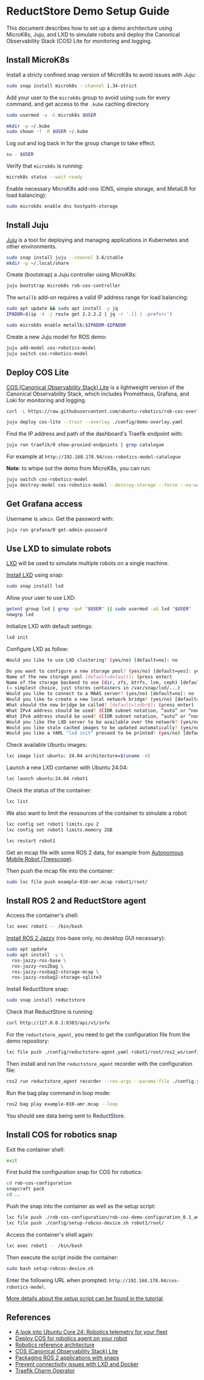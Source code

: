 # ReductStore Demo Setup Guide

This document describes how to set up a demo architecture using MicroK8s, Juju, and LXD to simulate robots and deploy the Canonical Observability Stack (COS) Lite for monitoring and logging.


## Install MicroK8s

Install a stricly confined snap version of MicroK8s to avoid issues with Juju:

```bash
sudo snap install microk8s --channel 1.34-strict
```

Add your user to the `microk8s` group to avoid using `sudo` for every command, and get access to the `.kube` caching directory

```bash
sudo usermod -a -G microk8s $USER

mkdir -p ~/.kube
sudo chown -f -R $USER ~/.kube
```

Log out and log back in for the group change to take effect.

```bash
su - $USER
```

Verify that `microk8s` is running:

```bash
microk8s status --wait-ready
```

Enable necessary MicroK8s add-ons (DNS, simple storage, and MetalLB for load balancing):

```bash
sudo microk8s enable dns hostpath-storage
```

## Install Juju

[Juju](https://juju.is/docs/installing) is a tool for deploying and managing applications in Kubernetes and other environments.

```bash
sudo snap install juju --channel 3.6/stable
mkdir -p ~/.local/share
```

Create (bootstrap) a Juju controller using MicroK8s:

```bash
juju bootstrap microk8s rob-cos-controller
```

The `metallb` add-on requires a valid IP address range for load balancing:

```bash
sudo apt update && sudo apt install -y jq
IPADDR=$(ip -4 -j route get 2.2.2.2 | jq -r '.[] | .prefsrc')

sudo microk8s enable metallb:$IPADDR-$IPADDR
```

Create a new Juju model for ROS demo:

```bash
juju add-model cos-robotics-model
juju switch cos-robotics-model
```

## Deploy COS Lite

[COS (Canonical Observability Stack) Lite](https://charmhub.io/topics/canonical-observability-stack/editions/lite) is a lightweight version of the Canonical Observability Stack, which includes Prometheus, Grafana, and Loki for monitoring and logging.

```bash
curl -L https://raw.githubusercontent.com/ubuntu-robotics/rob-cos-overlay/main/robotics-overlay.yaml -O

juju deploy cos-lite --trust --overlay ./config/demo-overlay.yaml
```

Find the IP address and path of the dashboard's Traefik endpoint with:

```bash
juju run traefik/0 show-proxied-endpoints | grep catalogue
```

For example at `http://192.168.178.94/cos-robotics-model-catalogue`

**Note**: to whipe out the demo from MicroK8s, you can run:

```bash
juju switch cos-robotics-model
juju destroy-model cos-robotics-model --destroy-storage --force --no-wait
```

## Get Grafana access

Username is `admin`. Get the password with:

```bash
juju run grafana/0 get-admin-password
```

## Use LXD to simulate robots

[LXD](https://canonical.com/lxd) will be used to simulate multiple robots on a single machine.

[Install LXD](https://documentation.ubuntu.com/lxd/latest/installing/) using snap:

```bash
sudo snap install lxd
```

Allow your user to use LXD:

```bash
getent group lxd | grep -qwF "$USER" || sudo usermod -aG lxd "$USER"
newgrp lxd
```

Initialize LXD with default settings:

```bash
lxd init
```

Configure LXD as follow:

```bash
Would you like to use LXD clustering? (yes/no) [default=no]: no

Do you want to configure a new storage pool? (yes/no) [default=yes]: yes
Name of the new storage pool [default=default]: (press enter)
Name of the storage backend to use (dir, zfs, btrfs, lvm, ceph) [default=zfs]: dir
(→ simplest choice, just stores containers in /var/snap/lxd/...)
Would you like to connect to a MAAS server? (yes/no) [default=no]: no
Would you like to create a new local network bridge? (yes/no) [default=yes]: yes
What should the new bridge be called? [default=lxdbr0]: (press enter)
What IPv4 address should be used? (CIDR subnet notation, “auto” or “none”) [default=auto]: auto
What IPv6 address should be used? (CIDR subnet notation, “auto” or “none”) [default=auto]: auto
Would you like the LXD server to be available over the network? (yes/no) [default=no]: no
Would you like stale cached images to be updated automatically? (yes/no) [default=yes]: yes
Would you like a YAML "lxd init" preseed to be printed? (yes/no) [default=no]: no
```

Check available Ubuntu images:

```bash
lxc image list ubuntu: 24.04 architecture=$(uname -m)
```

Launch a new LXD container with Ubuntu 24.04:

```bash
lxc launch ubuntu:24.04 robot1
```

Check the status of the container:

```bash
lxc list
```

We also want to limit the ressources of the container to simulate a robot:

```bash
lxc config set robot1 limits.cpu 2
lxc config set robot1 limits.memory 2GB

lxc restart robot1
```

Get an mcap file with some ROS 2 data, for example from [Autonomous Mobile Robot (Treescope)](https://foxglove.dev/examples).

Then push the mcap file into the container:

```bash
sudo lxc file push example-010-amr.mcap robot1/root/
```

## Install ROS 2 and ReductStore agent


Access the container's shell:

```bash
lxc exec robot1 -- /bin/bash
``` 

[Install ROS 2 Jazzy](https://docs.ros.org/en/jazzy/Installation/Alternatives/Ubuntu-Development-Setup.html) (ros-base only, no desktop GUI necessary):

```bash
sudo apt update
sudo apt install -y \
  ros-jazzy-ros-base \
  ros-jazzy-ros2bag \
  ros-jazzy-rosbag2-storage-mcap \
  ros-jazzy-rosbag2-storage-sqlite3
```

Install ReductStore snap:

```bash
sudo snap install reductstore
```

Check that ReductStore is running:

```bash
curl http://127.0.0.1:8383/api/v1/info
```

For the `reductstore_agent`, you need to get the configuration file from the demo repository:

```bash
lxc file push ./config/reductstore-agent.yaml robot1/root/ros2_ws/config.yaml
```

Then install and run the `reductstore_agent` recorder with the configuration file:

```bash
ros2 run reductstore_agent recorder --ros-args --params-file ./config.yaml
```

Run the bag play command in loop mode:

```bash
ros2 bag play example-010-amr.mcap --loop
```

You should see data being sent to ReductStore.

## Install COS for robotics snap

Exit the container shell:

```bash
exit
```

First build the configuration snap for COS for robotics:

```bash
cd rob-cos-configuration
snapcraft pack
cd ..
```

Push the snap into the container as well as the setup script:

```bash
lxc file push ./rob-cos-configuration/rob-cos-demo-configuration_0.1_amd64.snap robot1/root/
lxc file push ./config/setup-robcos-device.sh robot1/root/
```

Access the container's shell again:

```bash
lxc exec robot1 -- /bin/bash
```

Then execute the script inside the container:

```bash
sudo bash setup-robcos-device.sh
```

Enter the following URL when prompted: `http://192.168.178.94/cos-robotics-model`.

[More details about the setup script can be found in the tutorial](https://canonical-robotics.readthedocs-hosted.com/en/latest/how-to-guides/operation/write-configuration-snap-for-cos-for-robotics/).

## References

- [A look into Ubuntu Core 24: Robotics telemetry for your fleet](https://ubuntu.com/blog/ubuntu-core-24-robotics-telemetry)
- [Deploy COS for robotics agent on your robot](https://canonical-robotics.readthedocs-hosted.com/en/latest/tutorials/observability/deploy-cos-for-robotics-agent-on-your-robot/)
- [Robotics reference architecture](https://canonical-robotics.readthedocs-hosted.com/en/latest/references/ref_architecture/reference_architecture/)
- [COS (Canonical Observability Stack) Lite](https://charmhub.io/topics/canonical-observability-stack/editions/lite)
- [Packaging ROS 2 applications with snaps](https://canonical-robotics.readthedocs-hosted.com/en/latest/tutorials/)
- [Prevent connectivity issues with LXD and Docker](https://documentation.ubuntu.com/lxd/latest/howto/network_bridge_firewalld/#prevent-connectivity-issues-with-lxd-and-docker)
- [Traefik Charm Operator](https://github.com/canonical/traefik-k8s-operator)